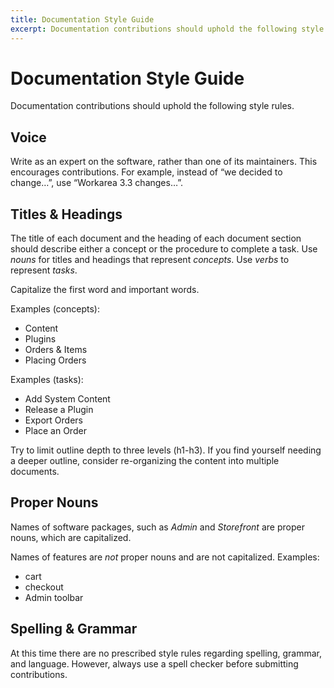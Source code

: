 ```yaml
---
title: Documentation Style Guide
excerpt: Documentation contributions should uphold the following style rules
---
```


# Documentation Style Guide

Documentation contributions should uphold the following style rules.

## Voice

Write as an expert on the software, rather than one of its maintainers. This encourages contributions. For example, instead of “we decided to change…”, use “Workarea 3.3 changes…”.

## Titles & Headings

The title of each document and the heading of each document section should describe either a concept or the procedure to complete a task. Use _nouns_ for titles and headings that represent _concepts_. Use _verbs_ to represent _tasks_.

Capitalize the first word and important words.

Examples (concepts):

- Content
- Plugins
- Orders & Items
- Placing Orders

Examples (tasks):

- Add System Content
- Release a Plugin
- Export Orders
- Place an Order

Try to limit outline depth to three levels (h1-h3). If you find yourself needing a deeper outline, consider re-organizing the content into multiple documents.

## Proper Nouns

Names of software packages, such as _Admin_ and _Storefront_ are proper nouns, which are capitalized.

Names of features are _not_ proper nouns and are not capitalized. Examples:

- cart
- checkout
- Admin toolbar

## Spelling & Grammar

At this time there are no prescribed style rules regarding spelling, grammar, and language. However, always use a spell checker before submitting contributions.
